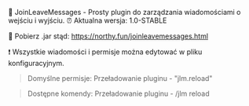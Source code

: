 🚪 JoinLeaveMessages - Prosty plugin do zarządzania wiadomościami o wejściu i wyjściu.
⏰ Aktualna wersja: 1.0-STABLE

💾 Pobierz .jar stąd: https://northy.fun/joinleavemessages.html

❗ Wszystkie wiadomości i permisje można edytować w pliku konfiguracyjnym.
> Domyślne permisje:
Przeładowanie pluginu - "jlm.reload"

> Dostępne komendy:
Przeładowanie pluginu - /jlm reload
